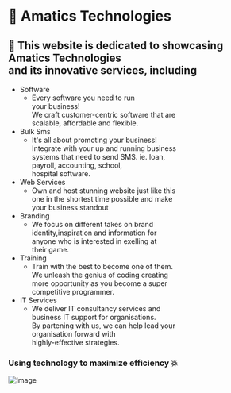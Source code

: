 #  :file_folder: Amatics Technologies

## :pushpin: This website is dedicated to showcasing Amatics Technologies <br>and its innovative services, including 
- Software
  - Every software you need to run <br> your business!<br>We craft customer-centric software that are
  <br>scalable,
  affordable and flexible.
- Bulk Sms
  - It's all about promoting your business!<br>
    Integrate with your up and running business<br>
    systems that need to send SMS. ie. loan, <br>payroll, accounting, school, <br>hospital
    software.
- Web Services
  - Own and host stunning website just like this<br>one in the shortest time possible and make<br>
                your business standout
- Branding
  - We focus on different takes on brand<br>identity,inspiration and information for<br>anyone who is
  interested in exelling at  <br> their
  game.
- Training
  - Train with the best to become one of them.<br>We unleash the genius of coding creating <br> more
  opportunity as you become a super <br>
  competitive programmer.
- IT Services
  - We deliver IT consultancy services and <br>business IT support for organisations. <br> By partening with
  us, we can help lead your <br>
  organisation forward with <br> highly-effective
  strategies.

### Using technology to maximize efficiency :boom:
![Image](https://github.com/user-attachments/assets/a7315d2d-b2f2-4da5-942a-c661cd8e9fc8)
